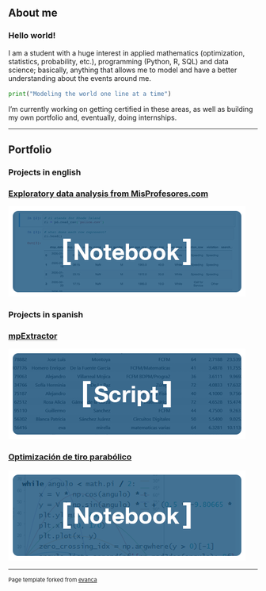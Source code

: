 ## About me

### Hello world!

I am a student with a huge interest in applied mathematics (optimization, statistics, probability, etc.), programming (Python, R, SQL) and data science; basically, anything that allows me to model and have a better understanding about the events around me.

``` python
print("Modeling the world one line at a time")
```

I’m currently working on getting certified in these areas, as well as building my own portfolio and, eventually, doing internships.

---

## Portfolio

### Projects in english

### [Exploratory data analysis from MisProfesores.com](/mpAnalysis)
<img src="images/thumbnail3.png?raw=true"/>

### Projects in spanish

### [mpExtractor](/mpExtractor)
<img src="images/thumbnail1.png?raw=true"/>

### [Optimización de tiro parabólico](/TiroParabolico)
<img src="images/thumbnail2.png?raw=true"/>

---

<p style="font-size:11px">Page template forked from <a href="https://github.com/evanca/quick-portfolio">evanca</a></p>
<!-- Remove above link if you don't want to attibute -->
